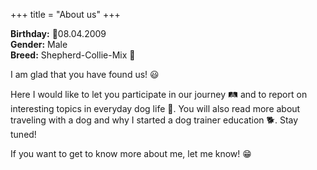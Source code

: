 +++
title =  "About us"
+++

**Birthday:** 🎂08.04.2009  
**Gender:** Male  
**Breed:** Shepherd-Collie-Mix 🐶


I am glad that you have found us! 😃

Here I would like to let you participate in our journey 🛤️ and to report on interesting topics in everyday dog life 🐶. You will also read more about traveling with a dog and why I started a dog trainer education 🐕. Stay tuned!


If you want to get to know more about me, let me know! 😁
